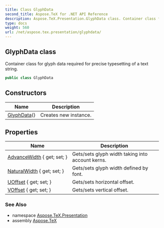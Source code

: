 ```yaml
---
title: Class GlyphData
second_title: Aspose.TeX for .NET API Reference
description: Aspose.TeX.Presentation.GlyphData class. Container class for glyph data required for precise typesetting of a text string
type: docs
weight: 560
url: /net/aspose.tex.presentation/glyphdata/
---
```

## GlyphData class

Container class for glyph data required for precise typesetting of a text string.

```csharp
public class GlyphData
```

## Constructors

| Name | Description |
| --- | --- |
| [GlyphData](glyphdata/)() | Creates new instance. |

## Properties

| Name | Description |
| --- | --- |
| [AdvanceWidth](../../aspose.tex.presentation/glyphdata/advancewidth/) { get; set; } | Gets/sets glyph width taking into account kerns. |
| [NaturalWidth](../../aspose.tex.presentation/glyphdata/naturalwidth/) { get; set; } | Gets/sets glyph width defined by font. |
| [UOffset](../../aspose.tex.presentation/glyphdata/uoffset/) { get; set; } | Gets/sets horizontal offset. |
| [VOffset](../../aspose.tex.presentation/glyphdata/voffset/) { get; set; } | Gets/sets vertical offset. |

### See Also

* namespace [Aspose.TeX.Presentation](../../aspose.tex.presentation/)
* assembly [Aspose.TeX](../../)


